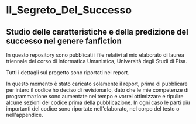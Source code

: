 # Il_Segreto_Del_Successo
## Studio delle caratteristiche e della predizione del successo nel genere fanfiction
In questo repository sono pubblicati i file relativi al mio elaborato di laurea triennale del corso di Informatica Umanistica, Università degli Studi di Pisa.

Tutti i dettagli sul progetto sono riportati nel report.

In questo momento è stato caricato solamente il report, prima di pubblicare per intero il codice ho deciso di revisionarlo, dato che le mie competenze di programmazione sono aumentate nel tempo e vorrei ottimizzare e ripulire alcune sezioni del codice prima della pubblicazione. In ogni caso le parti più importanti del codice sono riportate nell'elaborato, nel corpo del testo o nell'appendice.
